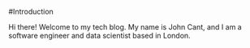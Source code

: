 #Introduction

Hi there! Welcome to my tech blog. My name is John Cant, and I am a software
engineer and data scientist based in London.
